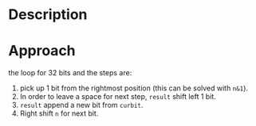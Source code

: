 # Description
# Approach
the loop for 32 bits and the steps are:
1. pick up 1 bit from the rightmost position (this can be solved with `n&1`).
2. In order to leave a space for next step, `result` shift left 1 bit.
3. `result` append a new bit from `curbit`.
4. Right shift `n` for next bit.
